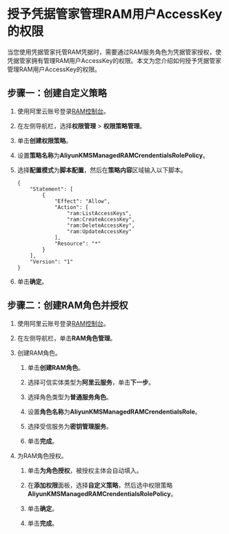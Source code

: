 # 授予凭据管家管理RAM用户AccessKey的权限

当您使用凭据管家托管RAM凭据时，需要通过RAM服务角色为凭据管家授权，使凭据管家拥有管理RAM用户AccessKey的权限。本文为您介绍如何授予凭据管家管理RAM用户AccessKey的权限。

## 步骤一：创建自定义策略

1.  使用阿里云账号登录[RAM控制台](https://ram.console.aliyun.com/)。

2.  在左侧导航栏，选择**权限管理** \> **权限策略管理**。

3.  单击**创建权限策略**。

4.  设置**策略名称**为**AliyunKMSManagedRAMCrendentialsRolePolicy**。

5.  选择**配置模式**为**脚本配置**，然后在**策略内容**区域输入以下脚本。

    ```
    {
        "Statement": [
            {
                "Effect": "Allow",
                "Action": [
                    "ram:ListAccessKeys",
                    "ram:CreateAccessKey",
                    "ram:DeleteAccessKey",
                    "ram:UpdateAccessKey"
                ],
                "Resource": "*"
            }
        ],
        "Version": "1"
    }
    ```

6.  单击**确定**。


## 步骤二：创建RAM角色并授权

1.  使用阿里云账号登录[RAM控制台](https://ram.console.aliyun.com/)。

2.  在左侧导航栏，单击**RAM角色管理**。

3.  创建RAM角色。

    1.  单击**创建RAM角色**。

    2.  选择可信实体类型为**阿里云服务**，单击**下一步**。

    3.  选择角色类型为**普通服务角色**。

    4.  设置**角色名称**为**AliyunKMSManagedRAMCrendentialsRole**。

    5.  选择受信服务为**密钥管理服务**。

    6.  单击**完成**。

4.  为RAM角色授权。

    1.  单击**为角色授权**，被授权主体会自动填入。

    2.  在**添加权限**面板，选择**自定义策略**，然后选中权限策略**AliyunKMSManagedRAMCrendentialsRolePolicy**。

    3.  单击**确定**。

    4.  单击**完成**。


